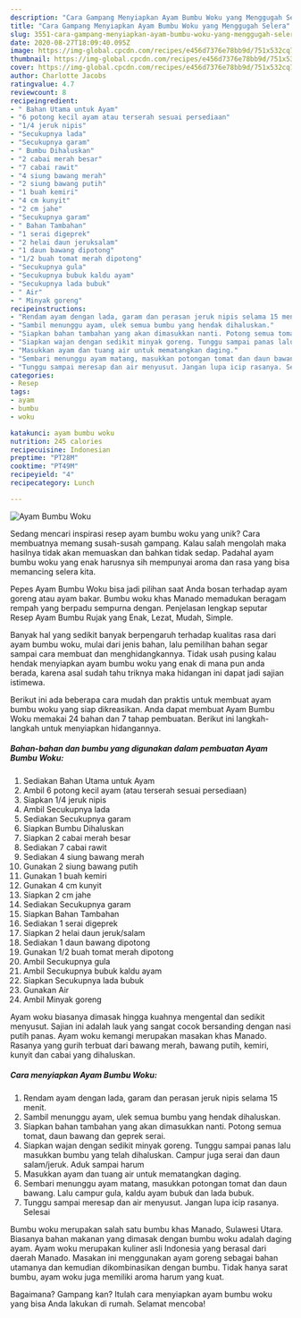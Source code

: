 ```yaml
---
description: "Cara Gampang Menyiapkan Ayam Bumbu Woku yang Menggugah Selera"
title: "Cara Gampang Menyiapkan Ayam Bumbu Woku yang Menggugah Selera"
slug: 3551-cara-gampang-menyiapkan-ayam-bumbu-woku-yang-menggugah-selera
date: 2020-08-27T18:09:40.095Z
image: https://img-global.cpcdn.com/recipes/e456d7376e78bb9d/751x532cq70/ayam-bumbu-woku-foto-resep-utama.jpg
thumbnail: https://img-global.cpcdn.com/recipes/e456d7376e78bb9d/751x532cq70/ayam-bumbu-woku-foto-resep-utama.jpg
cover: https://img-global.cpcdn.com/recipes/e456d7376e78bb9d/751x532cq70/ayam-bumbu-woku-foto-resep-utama.jpg
author: Charlotte Jacobs
ratingvalue: 4.7
reviewcount: 8
recipeingredient:
- " Bahan Utama untuk Ayam"
- "6 potong kecil ayam atau terserah sesuai persediaan"
- "1/4 jeruk nipis"
- "Secukupnya lada"
- "Secukupnya garam"
- " Bumbu Dihaluskan"
- "2 cabai merah besar"
- "7 cabai rawit"
- "4 siung bawang merah"
- "2 siung bawang putih"
- "1 buah kemiri"
- "4 cm kunyit"
- "2 cm jahe"
- "Secukupnya garam"
- " Bahan Tambahan"
- "1 serai digeprek"
- "2 helai daun jeruksalam"
- "1 daun bawang dipotong"
- "1/2 buah tomat merah dipotong"
- "Secukupnya gula"
- "Secukupnya bubuk kaldu ayam"
- "Secukupnya lada bubuk"
- " Air"
- " Minyak goreng"
recipeinstructions:
- "Rendam ayam dengan lada, garam dan perasan jeruk nipis selama 15 menit."
- "Sambil menunggu ayam, ulek semua bumbu yang hendak dihaluskan."
- "Siapkan bahan tambahan yang akan dimasukkan nanti. Potong semua tomat, daun bawang dan geprek serai."
- "Siapkan wajan dengan sedikit minyak goreng. Tunggu sampai panas lalu masukkan bumbu yang telah dihaluskan. Campur juga serai dan daun salam/jeruk. Aduk sampai harum"
- "Masukkan ayam dan tuang air untuk mematangkan daging."
- "Sembari menunggu ayam matang, masukkan potongan tomat dan daun bawang. Lalu campur gula, kaldu ayam bubuk dan lada bubuk."
- "Tunggu sampai meresap dan air menyusut. Jangan lupa icip rasanya. Selesai"
categories:
- Resep
tags:
- ayam
- bumbu
- woku

katakunci: ayam bumbu woku 
nutrition: 245 calories
recipecuisine: Indonesian
preptime: "PT28M"
cooktime: "PT49M"
recipeyield: "4"
recipecategory: Lunch

---
```



![Ayam Bumbu Woku](https://img-global.cpcdn.com/recipes/e456d7376e78bb9d/751x532cq70/ayam-bumbu-woku-foto-resep-utama.jpg)

Sedang mencari inspirasi resep ayam bumbu woku yang unik? Cara membuatnya memang susah-susah gampang. Kalau salah mengolah maka hasilnya tidak akan memuaskan dan bahkan tidak sedap. Padahal ayam bumbu woku yang enak harusnya sih mempunyai aroma dan rasa yang bisa memancing selera kita.

Pepes Ayam Bumbu Woku bisa jadi pilihan saat Anda bosan terhadap ayam goreng atau ayam bakar. Bumbu woku khas Manado memadukan beragam rempah yang berpadu sempurna dengan. Penjelasan lengkap seputar Resep Ayam Bumbu Rujak yang Enak, Lezat, Mudah, Simple.

Banyak hal yang sedikit banyak berpengaruh terhadap kualitas rasa dari ayam bumbu woku, mulai dari jenis bahan, lalu pemilihan bahan segar sampai cara membuat dan menghidangkannya. Tidak usah pusing kalau hendak menyiapkan ayam bumbu woku yang enak di mana pun anda berada, karena asal sudah tahu triknya maka hidangan ini dapat jadi sajian istimewa.


Berikut ini ada beberapa cara mudah dan praktis untuk membuat ayam bumbu woku yang siap dikreasikan. Anda dapat membuat Ayam Bumbu Woku memakai 24 bahan dan 7 tahap pembuatan. Berikut ini langkah-langkah untuk menyiapkan hidangannya.

<!--inarticleads1-->

##### Bahan-bahan dan bumbu yang digunakan dalam pembuatan Ayam Bumbu Woku:

1. Sediakan  Bahan Utama untuk Ayam
1. Ambil 6 potong kecil ayam (atau terserah sesuai persediaan)
1. Siapkan 1/4 jeruk nipis
1. Ambil Secukupnya lada
1. Sediakan Secukupnya garam
1. Siapkan  Bumbu Dihaluskan
1. Siapkan 2 cabai merah besar
1. Sediakan 7 cabai rawit
1. Sediakan 4 siung bawang merah
1. Gunakan 2 siung bawang putih
1. Gunakan 1 buah kemiri
1. Gunakan 4 cm kunyit
1. Siapkan 2 cm jahe
1. Sediakan Secukupnya garam
1. Siapkan  Bahan Tambahan
1. Sediakan 1 serai digeprek
1. Siapkan 2 helai daun jeruk/salam
1. Sediakan 1 daun bawang dipotong
1. Gunakan 1/2 buah tomat merah dipotong
1. Ambil Secukupnya gula
1. Ambil Secukupnya bubuk kaldu ayam
1. Siapkan Secukupnya lada bubuk
1. Gunakan  Air
1. Ambil  Minyak goreng


Ayam woku biasanya dimasak hingga kuahnya mengental dan sedikit menyusut. Sajian ini adalah lauk yang sangat cocok bersanding dengan nasi putih panas. Ayam woku kemangi merupakan masakan khas Manado. Rasanya yang gurih terbuat dari bawang merah, bawang putih, kemiri, kunyit dan cabai yang dihaluskan. 

<!--inarticleads2-->

##### Cara menyiapkan Ayam Bumbu Woku:

1. Rendam ayam dengan lada, garam dan perasan jeruk nipis selama 15 menit.
1. Sambil menunggu ayam, ulek semua bumbu yang hendak dihaluskan.
1. Siapkan bahan tambahan yang akan dimasukkan nanti. Potong semua tomat, daun bawang dan geprek serai.
1. Siapkan wajan dengan sedikit minyak goreng. Tunggu sampai panas lalu masukkan bumbu yang telah dihaluskan. Campur juga serai dan daun salam/jeruk. Aduk sampai harum
1. Masukkan ayam dan tuang air untuk mematangkan daging.
1. Sembari menunggu ayam matang, masukkan potongan tomat dan daun bawang. Lalu campur gula, kaldu ayam bubuk dan lada bubuk.
1. Tunggu sampai meresap dan air menyusut. Jangan lupa icip rasanya. Selesai


Bumbu woku merupakan salah satu bumbu khas Manado, Sulawesi Utara. Biasanya bahan makanan yang dimasak dengan bumbu woku adalah daging ayam. Ayam woku merupakan kuliner asli Indonesia yang berasal dari daerah Manado. Masakan ini menggunakan ayam goreng sebagai bahan utamanya dan kemudian dikombinasikan dengan bumbu. Tidak hanya sarat bumbu, ayam woku juga memiliki aroma harum yang kuat. 

Bagaimana? Gampang kan? Itulah cara menyiapkan ayam bumbu woku yang bisa Anda lakukan di rumah. Selamat mencoba!
